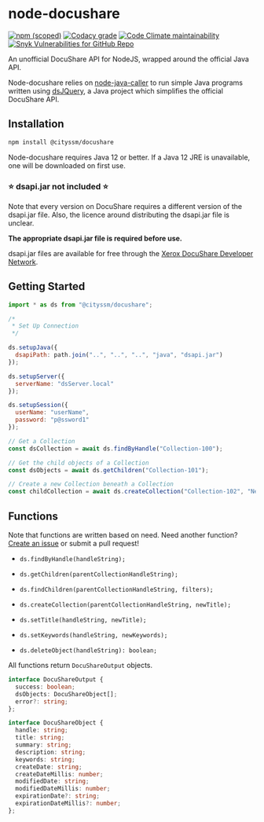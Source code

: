 # node-docushare

[![npm (scoped)](https://img.shields.io/npm/v/@cityssm/docushare)](https://www.npmjs.com/package/@cityssm/docushare) [![Codacy grade](https://img.shields.io/codacy/grade/fb0290786d3b4648a72d66363ab2fe7a)](https://app.codacy.com/gh/cityssm/node-docushare/dashboard) [![Code Climate maintainability](https://img.shields.io/codeclimate/maintainability/cityssm/node-docushare)](https://codeclimate.com/github/cityssm/node-docushare) [![Snyk Vulnerabilities for GitHub Repo](https://img.shields.io/snyk/vulnerabilities/github/cityssm/node-docushare)](https://app.snyk.io/org/cityssm/project/e2964793-ef2f-4ac8-81ba-fc345c9c3ba2)

An unofficial DocuShare API for NodeJS, wrapped around the official Java API.

Node-docushare relies on
[node-java-caller](https://github.com/nvuillam/node-java-caller)
to run simple Java programs written using
[dsJQuery](https://github.com/cityssm/dsJQuery),
a Java project which simplifies the official DocuShare API.

## Installation

```bash
npm install @cityssm/docushare
```

Node-docushare requires Java 12 or better.  If a Java 12 JRE is unavailable,
one will be downloaded on first use.

### ⭐ dsapi.jar not included ⭐

Note that every version on DocuShare requires a different version of the dsapi.jar file.
Also, the licence around distributing the dsapi.jar file is unclear.

**The appropriate dsapi.jar file is required before use.**

dsapi.jar files are available for free through the
[Xerox DocuShare Developer Network](https://docushare.xerox.com/dsdn/dsweb/HomePage).

## Getting Started

```javascript
import * as ds from "@cityssm/docushare";

/*
 * Set Up Connection
 */

ds.setupJava({
  dsapiPath: path.join("..", "..", "..", "java", "dsapi.jar")
});

ds.setupServer({
  serverName: "dsServer.local"
});

ds.setupSession({
  userName: "userName",
  password: "p@ssword1"
});

// Get a Collection
const dsCollection = await ds.findByHandle("Collection-100");

// Get the child objects of a Collection
const dsObjects = await ds.getChildren("Collection-101");

// Create a new Collection beneath a Collection
const childCollection = await ds.createCollection("Collection-102", "New Collection Name");
```

## Functions

Note that functions are written based on need.
Need another function?
[Create an issue](https://github.com/cityssm/node-docushare/issues/new)
or submit a pull request!

-   `ds.findByHandle(handleString);`

-   `ds.getChildren(parentCollectionHandleString);`

-   `ds.findChildren(parentCollectionHandleString, filters);`

-   `ds.createCollection(parentCollectionHandleString, newTitle);`

-   `ds.setTitle(handleString, newTitle);`

-   `ds.setKeywords(handleString, newKeywords);`

-   `ds.deleteObject(handleString): boolean;`

All functions return `DocuShareOutput` objects.

```typescript
interface DocuShareOutput {
  success: boolean;
  dsObjects: DocuShareObject[];
  error?: string;
};

interface DocuShareObject {
  handle: string;
  title: string;
  summary: string;
  description: string;
  keywords: string;
  createDate: string;
  createDateMillis: number;
  modifiedDate: string;
  modifiedDateMillis: number;
  expirationDate?: string;
  expirationDateMillis?: number;
};
```
